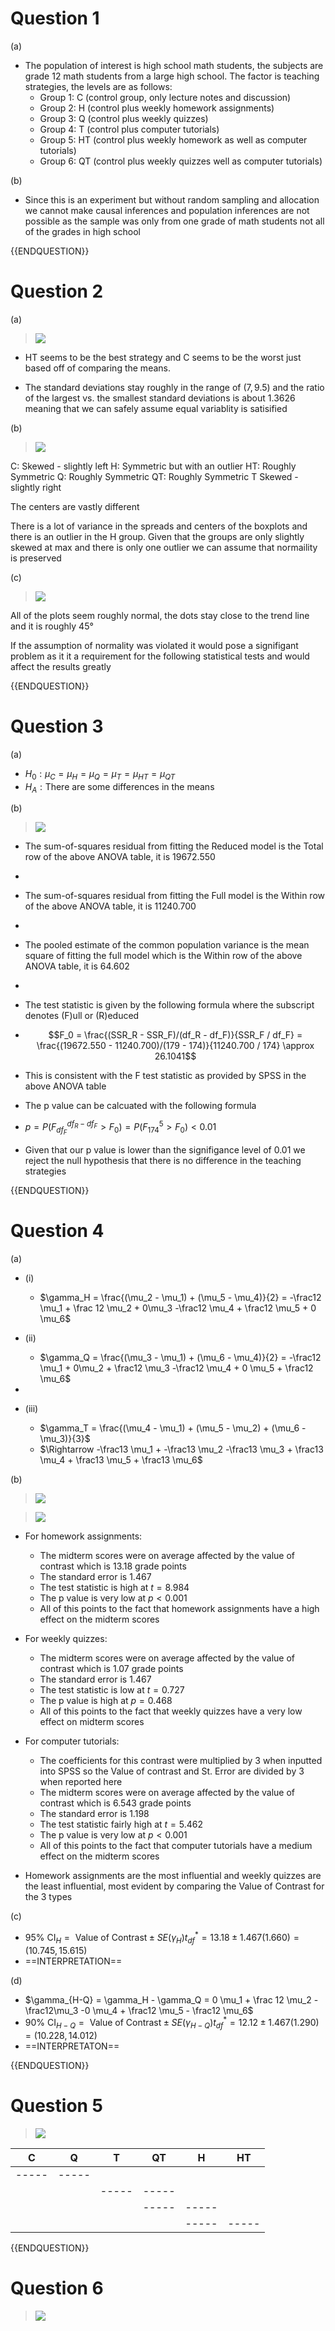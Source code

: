 # Question 1

(a)

- The population of interest is high school math students, the subjects are grade 12 math students from a large high school. The factor is teaching strategies, the levels are as follows:
	- Group 1: C (control group, only lecture notes and discussion)
	- Group 2: H (control plus weekly homework assignments)
	- Group 3: Q (control plus weekly quizzes)
	- Group 4: T (control plus computer tutorials)
	- Group 5: HT (control plus weekly homework as well as computer tutorials)
	- Group 6: QT (control plus weekly quizzes well as computer tutorials)

(b)

- Since this is an experiment but without random sampling and allocation we cannot make causal inferences and population inferences are not possible as the sample was only from one grade of math students not all of the grades in high school

{{ENDQUESTION}}

# Question 2

(a)

>![](https://lh7-rt.googleusercontent.com/docsz/AD_4nXc5tUyFWprZlM_uta2ro_HlhI4WyzDwgwtEa7HSONt2tlm72v9sb34oT8uLWrEIXLPkJIErME9YBrxJTBEJp_oNdEkDYJg1_vI0qPii1Y_n__8NaTaewhihQfEEyNBMBs3WVt0x2Q?key=IQAsPUclo3cAIZczkFx_qYMk)

- HT seems to be the best strategy and C seems to be the worst just based off of comparing the means.

- The standard deviations stay roughly in the range of $(7, 9.5)$ and the ratio of the largest vs. the smallest standard deviations is about $1.3626$ meaning that we can safely assume equal variablity is satisified

(b)


> ![](https://lh7-rt.googleusercontent.com/docsz/AD_4nXctoM_DH9Ru9mwGMDDRv9WEzRjtIJ8ECcoUAbTDp3YRFWsJbC-WrPvYa-2Kh7fVv-2eu_VagiuPDqZqUs_rtKCzB9GKOC7r9LkDlRLW0pc-P21VAypnXL9RvXV3Yz62HRsmVU9VnA?key=IQAsPUclo3cAIZczkFx_qYMk)


C: Skewed - slightly left
H: Symmetric but with an outlier
HT: Roughly Symmetric
Q: Roughly Symmetric
QT: Roughly Symmetric
T Skewed - slightly right

The centers are vastly different

There is a lot of variance in the spreads and centers of the boxplots and there is an outlier in the H group. Given that the groups are only slightly skewed at max and there is only one outlier we can assume that normaility is preserved


(c)

> ![](https://lh7-rt.googleusercontent.com/docsz/AD_4nXc4Vb2gcnSpiAK-eliyoaKahHDpfRWAShK0eiL0HwDeoXrJYFt02i3FEi9c7ch4WdgkL5vnDE8OyRNb7kFBOVFs1ttgJvBgdlAKoeDwRBUs9pmwAm_5nqmFpIk18BwvSFjxkWpKqA?key=IQAsPUclo3cAIZczkFx_qYMk)

All of the plots seem roughly normal, the dots stay close to the trend line and it is roughly $45°$

If the assumption of normality was violated it would pose a signifigant problem as it it a requirement for the following statistical tests and would affect the results greatly

{{ENDQUESTION}}

# Question 3

(a)

- $H_0: \mu_{C} = \mu_{H} = \mu_{Q} = \mu_{T} = \mu_{HT} = \mu_{QT}$
- $H_A : \text{There are some differences in the means}$

(b)

>![](https://lh7-rt.googleusercontent.com/docsz/AD_4nXdcYWrmmJ1lHirZ-0j0tC_f5QEtecpApucfJkI1DFH6CZfgzSWRlZY6e54mdu8pYuKqVruGTOPj4_Feaa0Cbd5Ur4JvQihPe5Wn2MPcgF9hO7ejLTlUy4tmrg06_iKZlaQ70CiK?key=IQAsPUclo3cAIZczkFx_qYMk)

- The sum-of-squares residual from fitting the Reduced model is the Total row of the above ANOVA table, it is $19672.550$
- 
- The sum-of-squares residual from fitting the Full model is the Within row of the above ANOVA table, it is $11240.700$
- 
- The pooled estimate of the common population variance is the mean square of fitting the full model which is the Within row of the above ANOVA table, it is $64.602$
- 
- The test statistic is given by the following formula where the subscript denotes (F)ull or (R)educed
- $$F_0 = \frac{(SSR_R - SSR_F)/(df_R - df_F)}{SSR_F / df_F} = \frac{(19672.550 - 11240.700)/(179 - 174)}{11240.700 / 174} \approx 26.1041$$
- This is consistent with the F test statistic as provided by SPSS in the above ANOVA table

- The p value can be calcuated with the following formula
- $p = P(F^{df_R-df_F}_{df_F} > F_0) = P(F^5_{174} > F_0) < 0.01$

- Given that our p value is lower than the signifigance level of $0.01$ we reject the null hypothesis that there is no difference in the teaching strategies


{{ENDQUESTION}}


# Question 4

(a)

- (i)

	- $\gamma_H = \frac{(\mu_2 - \mu_1) + (\mu_5 - \mu_4)}{2} = -\frac12 \mu_1 + \frac 12 \mu_2 + 0\mu_3 -\frac12 \mu_4 + \frac12 \mu_5 + 0 \mu_6$

- (ii)

	- $\gamma_Q = \frac{(\mu_3 - \mu_1) + (\mu_6 - \mu_4)}{2} = -\frac12 \mu_1 + 0\mu_2 + \frac12 \mu_3 -\frac12 \mu_4 + 0 \mu_5 + \frac12 \mu_6$
- 
- (iii)

	- $\gamma_T = \frac{(\mu_4 - \mu_1) + (\mu_5 - \mu_2) + (\mu_6 - \mu_3)}{3}$
	- $\Rightarrow -\frac13 \mu_1 + -\frac13 \mu_2  -\frac13 \mu_3 + \frac13  \mu_4 + \frac13 \mu_5 + \frac13 \mu_6$

(b)

> ![](https://lh7-rt.googleusercontent.com/docsz/AD_4nXekWxrQySaO9tl-pGnqX497qMlvYX-ZwSK4Z4s-KAeO48fJoM8bMJIvRPKPKlUHNXXDh5tHOsX2C_hzjwL-bvG1QZWWFV1qczXGij5mnjeQq_5knFzXQ7LJuL9PE8hIjyJPCReQpg?key=qNqmTtS7lvHFneQk3oyTP06V)


> ![](https://lh7-rt.googleusercontent.com/docsz/AD_4nXfWkJdHlZFL1Ifef2wG4BZRlv6f0vQLHnhbdGSms-539fux-_IDMLh4oSLctZBhuZL2nj4Jr3rS1IH7CveR5BrBqnnxh4sGP7VtY8XXKVPb55DvS1_vrHSpG41UMf_DnJNQ_BsZGg?key=qNqmTtS7lvHFneQk3oyTP06V)

- For homework assignments:
	- The midterm scores were on average affected by the value of contrast which is $13.18$ grade points
	- The standard error is $1.467$
	- The test statistic is high at $t = 8.984$
	- The p value is very low at $p < 0.001$
	- All of this points to the fact that homework assignments have a high effect on the midterm scores
- For weekly quizzes:
	- The midterm scores were on average affected by the value of contrast which is $1.07$ grade points
	- The standard error is $1.467$
	- The test statistic is low at $t = 0.727$
	- The p value is high at $p = 0.468$
	- All of this points to the fact that weekly quizzes have a very low effect on midterm scores
- For computer tutorials:
	- The coefficients for this contrast were multiplied by 3 when inputted into SPSS so the Value of contrast and St. Error are divided by 3 when reported here
	- The midterm scores were on average affected by the value of contrast which is $6.543$ grade points
	- The standard error is $1.198$
	- The test statistic fairly high at $t = 5.462$
	- The p value is very low at $p < 0.001$
	- All of this points to the fact that computer tutorials have a medium effect on the midterm scores

- Homework assignments are the most influential and weekly quizzes are the least influential, most evident by comparing the Value of Contrast for the 3 types

(c)

- $95\% \text{ CI}_H = \text{ Value of Contrast} \pm SE(\gamma_H)t^*_{df} = 13.18 \pm 1.467(1.660) = (10.745, 15.615)$ 
- ==INTERPRETATION==

(d)

- $\gamma_{H-Q} = \gamma_H - \gamma_Q = 0 \mu_1 + \frac 12 \mu_2 -\frac12\mu_3 -0 \mu_4 + \frac12 \mu_5  - \frac12 \mu_6$
-  $90\% \text{ CI}_{H-Q} = \text{ Value of Contrast} \pm SE(\gamma_{H-Q})t^*_{df} = 12.12 \pm 1.467(1.290) = (10.228, 14.012)$ 
- ==INTERPRETATON==

{{ENDQUESTION}}

# Question 5

>![](https://lh7-rt.googleusercontent.com/docsz/AD_4nXcDKuqHPEhong0HB2HTvvfY_qil9LxuePqq3YW-QSfsXoWPQWKzRADa-Y6PaHVSuCLmf1lfmqeFqHd-51CeznMynKl0w-JpHLKN3yj94k3Meh-wZFJFuZpA6cMdlvA2j2EFowov8Q?key=qNqmTtS7lvHFneQk3oyTP06V)


| C     | Q     | T     | QT    | H     | HT    |
| ----- | ----- | ----- | ----- | ----- | ----- |
| ----- | ----- |       |       |       |       |
|       |       | ----- | ----- |       |       |
|       |       |       | ----- | ----- |       |
|       |       |       |       | ----- | ----- |

{{ENDQUESTION}}

# Question 6

>![](https://lh7-rt.googleusercontent.com/docsz/AD_4nXf9aIGbUF_PfiTGletDguKI9Ro9cWK99femWKgvEB9TubGFF2_ImjIa4D_fRfFtPQhhZrOPRHn95du316Un3_Lg34hWkd-4yCRWUn2tC64IoPkDx0f9xq8wJ7KHDHbijMCXP_fe?key=qNqmTtS7lvHFneQk3oyTP06V)

